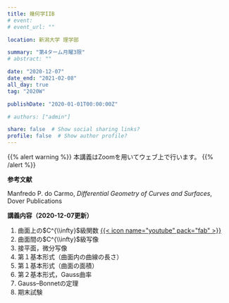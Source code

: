 ```yaml
---
title: 幾何学IIB
# event: 
# event_url: ""

location: 新潟大学 理学部

summary: "第4ターム月曜3限"
# abstract: ""

date: "2020-12-07"
date_end: "2021-02-08"
all_day: true
tag: "2020W"

publishDate: "2020-01-01T00:00:00Z"

# authors: ["admin"]

share: false  # Show social sharing links?
profile: false  # Show author profile?
---
```

{{% alert warning %}}
本講義はZoomを用いてウェブ上で行います。
{{% /alert %}}

**参考文献**

Manfredo P. do Carmo, *Differential Geometry of Curves and Surfaces*, Dover Publications

**講義内容（2020-12-07更新）**

1. 曲面上の$C^{\\infty}$級関数
	[{{< icon name="youtube" pack="fab" >}}](https://youtu.be/SVWh_1J7GWU)
2. 曲面間の$C^{\\infty}$級写像
3. 接平面，微分写像
4. 第１基本形式（曲面内の曲線の長さ）
5. 第１基本形式（曲面の面積）
6. 第２基本形式，Gauss曲率
7. Gauss–Bonnetの定理
8. 期末試験
